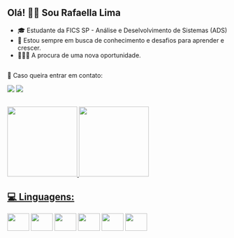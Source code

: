 ## Olá! 👋🏻 Sou Rafaella Lima 

- 🎓 Estudante da FICS SP - Análise e Deselvolvimento de Sistemas (ADS)
- 🌱 Estou sempre em busca de conhecimento e desafios para aprender e crescer.
- 👩🏻‍💻 A procura de uma nova oportunidade.

##

💌 Caso queira entrar em contato: 

<div> 
  <a href="www.linkedin.com/in/lima-rafaella" target="_blank"><img src="https://img.shields.io/badge/-LinkedIn-%230077B5?style=for-the-badge&logo=linkedin&logoColor=white" target="_blank"></a> 
  <a href = "mailto:rafaellasilvadlima@gmail.com"><img src="https://img.shields.io/badge/-Gmail-%23333?style=for-the-badge&logo=gmail&logoColor=white" target="_blank"></a>
</div>

##


<div style="display: flex">
  <a href="https://github.com/rafaellaSL">
  <img height="160em" src="https://github-readme-stats.vercel.app/api?username=rafaellaSL&show_icons=true&theme=synthwave"/>
  <img height="160em" src="https://github-readme-stats.vercel.app/api/top-langs/?username=rafaellaSL&layout=compact&langs_count=5&theme=synthwave"/>
</div>

<h2 align="left">
 💻 Linguagens:
</h2>

<div style="display: inline-block">
  
  <img height="40" width="50" src="https://cdn.jsdelivr.net/gh/devicons/devicon@latest/icons/python/python-original-wordmark.svg" />
  <img height="40" width="50" src="https://cdn.jsdelivr.net/gh/devicons/devicon@latest/icons/html5/html5-original-wordmark.svg" />
  <img height="40" width="50" src="https://cdn.jsdelivr.net/gh/devicons/devicon@latest/icons/css3/css3-original-wordmark.svg" />
  <img height="40" width="50" src="https://cdn.jsdelivr.net/gh/devicons/devicon@latest/icons/javascript/javascript-original.svg" />
  <img height="40" width="50" src="https://cdn.jsdelivr.net/gh/devicons/devicon@latest/icons/java/java-original-wordmark.svg" />
  <img height="40" width="50" src="https://cdn.jsdelivr.net/gh/devicons/devicon@latest/icons/microsoftsqlserver/microsoftsqlserver-original-wordmark.svg" />

</div>
